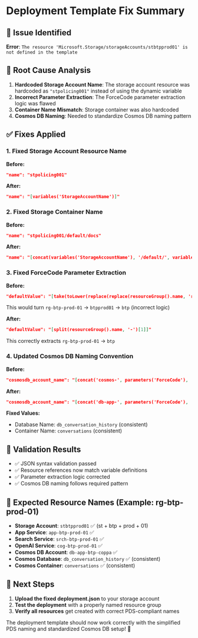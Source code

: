 # Deployment Template Fix Summary

## 🚨 Issue Identified
**Error**: `The resource 'Microsoft.Storage/storageAccounts/stbtpprod01' is not defined in the template`

## 🔧 Root Cause Analysis
1. **Hardcoded Storage Account Name**: The storage account resource was hardcoded as `"stpolicing001"` instead of using the dynamic variable
2. **Incorrect Parameter Extraction**: The ForceCode parameter extraction logic was flawed
3. **Container Name Mismatch**: Storage container was also hardcoded
4. **Cosmos DB Naming**: Needed to standardize Cosmos DB naming pattern

## ✅ Fixes Applied

### 1. Fixed Storage Account Resource Name
**Before:**
```json
"name": "stpolicing001"
```

**After:**
```json
"name": "[variables('StorageAccountName')]"
```

### 2. Fixed Storage Container Name  
**Before:**
```json
"name": "stpolicing001/default/docs"
```

**After:**
```json
"name": "[concat(variables('StorageAccountName'), '/default/', variables('StorageContainerName'))]"
```

### 3. Fixed ForceCode Parameter Extraction
**Before:**
```json
"defaultValue": "[take(toLower(replace(replace(resourceGroup().name, 'rg-', ''), '-', '')), 3)]"
```
This would turn `rg-btp-prod-01` → `btpprod01` → `btp` (incorrect logic)

**After:**
```json
"defaultValue": "[split(resourceGroup().name, '-')[1]]"
```
This correctly extracts `rg-btp-prod-01` → `btp`

### 4. Updated Cosmos DB Naming Convention
**Before:**
```json
"cosmosdb_account_name": "[concat('cosmos-', parameters('ForceCode'), '-', parameters('EnvironmentSuffix'), '-', parameters('InstanceNumber'))]"
```

**After:**
```json
"cosmosdb_account_name": "[concat('db-app-', parameters('ForceCode'), '-coppa')]"
```

**Fixed Values:**
- Database Name: `db_conversation_history` (consistent)
- Container Name: `conversations` (consistent)

## 🧪 Validation Results
- ✅ JSON syntax validation passed
- ✅ Resource references now match variable definitions
- ✅ Parameter extraction logic corrected
- ✅ Cosmos DB naming follows required pattern

## 🎯 Expected Resource Names (Example: rg-btp-prod-01)
- **Storage Account**: `stbtpprod01` ✅ (st + btp + prod + 01)
- **App Service**: `app-btp-prod-01` ✅
- **Search Service**: `srch-btp-prod-01` ✅
- **OpenAI Service**: `cog-btp-prod-01` ✅
- **Cosmos DB Account**: `db-app-btp-coppa` ✅
- **Cosmos Database**: `db_conversation_history` ✅ (consistent)
- **Cosmos Container**: `conversations` ✅ (consistent)

## 🚀 Next Steps
1. **Upload the fixed deployment.json** to your storage account
2. **Test the deployment** with a properly named resource group
3. **Verify all resources** get created with correct PDS-compliant names

The deployment template should now work correctly with the simplified PDS naming and standardized Cosmos DB setup! 🎉
